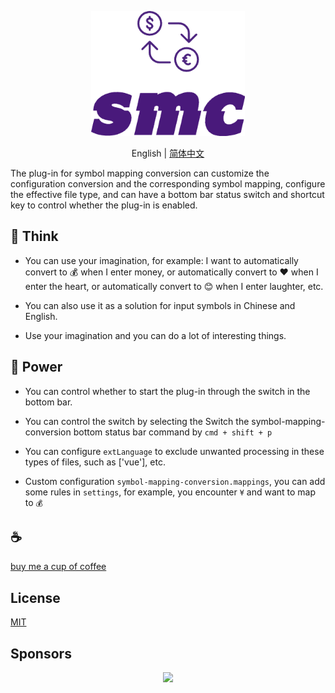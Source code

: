 <p align="center">
<img height="200" src="./icon.png" alt="smc">
</p>
<p align="center"> English | <a href="./README_zh.md">简体中文</a></p>

The plug-in for symbol mapping conversion can customize the configuration conversion and the corresponding symbol mapping, configure the effective file type, and can have a bottom bar status switch and shortcut key to control whether the plug-in is enabled.

## 🤔️ Think

- You can use your imagination, for example: I want to automatically convert to 💰 when I enter money, or automatically convert to ❤️ when I enter the heart, or automatically convert to 😊 when I enter laughter, etc.

- You can also use it as a solution for input symbols in Chinese and English.

- Use your imagination and you can do a lot of interesting things.

## 💪 Power

- You can control whether to start the plug-in through the switch in the bottom bar.

- You can control the switch by selecting the Switch the symbol-mapping-conversion bottom status bar command by `cmd + shift + p`

- You can configure `extLanguage` to exclude unwanted processing in these types of files, such as ['vue'], etc.

- Custom configuration `symbol-mapping-conversion.mappings`, you can add some rules in `settings`, for example, you encounter `¥` and want to map to `💰`

## :coffee:

[buy me a cup of coffee](https://github.com/Simon-He95/sponsor)

## License

[MIT](./license)

## Sponsors

<p align="center">
  <a href="https://cdn.jsdelivr.net/gh/Simon-He95/sponsor/sponsors.svg">
    <img src="https://cdn.jsdelivr.net/gh/Simon-He95/sponsor/sponsors.png"/>
  </a>
</p>
